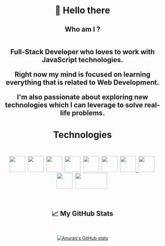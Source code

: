 

<h1 align="center" color="black"> 👋  Hello there  </h1>
  <h2 align ="center">Who am I ?</br></br>
    
 <p> Full-Stack Developer who loves to work with JavaScript technologies. </br></p>
  <p>Right now my mind is focused on learning everything that is related to Web Development. </br></p>
  I'm also passionate about exploring new technologies which I can leverage to solve real-life problems.</br>
  </h2>
  <div align="center">
    <h1>Technologies</h1></br>
  <p>
     <a href="https://developer.mozilla.org/en-US/docs/Web/HTML"><img src="https://cdn.worldvectorlogo.com/logos/html-1.svg" height=50px width=50px/></a>&nbsp;
     <a href="https://developer.mozilla.org/en-US/docs/Web/CSS"><img src="https://cdn.worldvectorlogo.com/logos/css-3.svg" height=50px width=50px/></a>&nbsp;
     <a href="https://developer.mozilla.org/en-US/docs/Web/JavaScript"><img src="https://cdn.worldvectorlogo.com/logos/logo-javascript.svg" height=50px width=50px/></a>&nbsp;
     <a href="https://api.jquery.com/"><img src="https://cdn.worldvectorlogo.com/logos/jquery-4.svg" height=50px width=50px/></a>&nbsp;
     <a href="https://getbootstrap.com/"><img src="https://cdn.worldvectorlogo.com/logos/bootstrap-5-1.svg" height=50px width=50px/></a>&nbsp;
     <a href="https://developer.mozilla.org/en-US/docs/Glossary/Git"><img src="https://cdn.worldvectorlogo.com/logos/git-icon.svg" height=50px width=50px/></a>&nbsp;
     <a href="https://docs.github.com/en/get-started/quickstart/hello-world"><img src="https://cdn.worldvectorlogo.com/logos/github-icon.svg" color="white" height=50px width=50px</a>&nbsp;
     <a href="https://developer.mozilla.org/en-US/docs/Glossary/Node.js"><img src="https://cdn.worldvectorlogo.com/logos/nodejs-icon.svg" height=50px width=50px/></a>&nbsp;
     <a href="https://code.visualstudio.com/docs"><img src="https://cdn.worldvectorlogo.com/logos/visual-studio-code-1.svg" height=50px width=50px/></a>&nbsp;
    <a href="https://code.visualstudio.com/docs"><img src="https://cdn.worldvectorlogo.com/logos/express-109.svg" height=50px width=100px/></a>&nbsp;
    
    
  </p>
  </div>
<div align="center"></br>
  <h2>&#x1f4c8; My GitHub Stats</h2></br>

[![Anurag's GitHub stats](https://github-readme-stats.vercel.app/api?username=jakAdamski&hide=stars)](https://github.com/anuraghazra/github-readme-stats)

</div>
